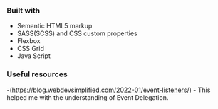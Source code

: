 
### Built with

- Semantic HTML5 markup
- SASS(SCSS) and CSS custom properties
- Flexbox
- CSS Grid
- Java Script


### Useful resources

-(https://blog.webdevsimplified.com/2022-01/event-listeners/) - This helped me with the understanding of Event Delegation.



